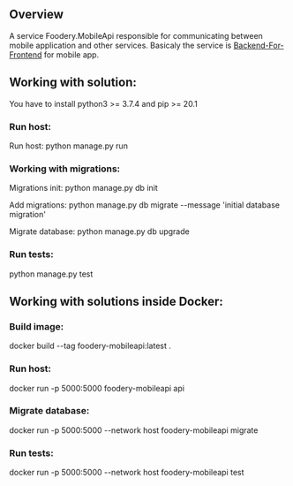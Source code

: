 ## Overview
A service Foodery.MobileApi responsible for communicating between mobile application and other services.
Basicaly the service is [Backend-For-Frontend](https://samnewman.io/patterns/architectural/bff/) for mobile app.

## Working with solution:
You have to install python3 >= 3.7.4 and pip >= 20.1

### Run host:
Run host: python manage.py run

### Working with migrations:
Migrations init: 
python manage.py db init

Add migrations:
python manage.py db migrate --message 'initial database migration'

Migrate database:
python manage.py db upgrade

### Run tests:
python manage.py test

## Working with solutions inside Docker:

### Build image:
docker build --tag foodery-mobileapi:latest .

### Run host:
docker run -p 5000:5000 foodery-mobileapi api

### Migrate database:
docker run -p 5000:5000 --network host foodery-mobileapi migrate

### Run tests:
docker run -p 5000:5000 --network host foodery-mobileapi test

